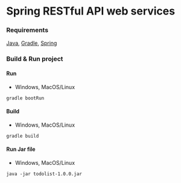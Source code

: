 # Spring RESTful API web services

### Requirements
[Java](https://adoptium.net), [Gradle](https://gradle.org), [Spring](https://spring.io)

### Build & Run project

#### Run
* Windows, MacOS/Linux
```
gradle bootRun
```
#### Build
* Windows, MacOS/Linux
```
gradle build
```
#### Run Jar file
* Windows, MacOS/Linux
```
java -jar todolist-1.0.0.jar
```
